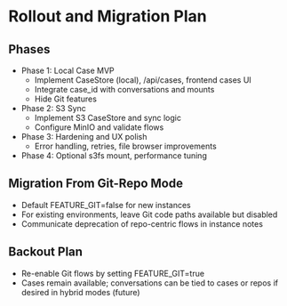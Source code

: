 # Rollout and Migration Plan

## Phases
- Phase 1: Local Case MVP
  - Implement CaseStore (local), /api/cases, frontend cases UI
  - Integrate case_id with conversations and mounts
  - Hide Git features
- Phase 2: S3 Sync
  - Implement S3 CaseStore and sync logic
  - Configure MinIO and validate flows
- Phase 3: Hardening and UX polish
  - Error handling, retries, file browser improvements
- Phase 4: Optional s3fs mount, performance tuning

## Migration From Git-Repo Mode
- Default FEATURE_GIT=false for new instances
- For existing environments, leave Git code paths available but disabled
- Communicate deprecation of repo-centric flows in instance notes

## Backout Plan
- Re-enable Git flows by setting FEATURE_GIT=true
- Cases remain available; conversations can be tied to cases or repos if desired in hybrid modes (future)

